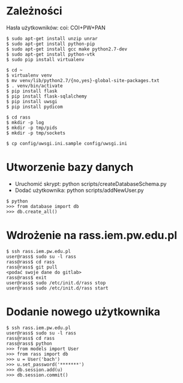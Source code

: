 Zależności
==========

Hasła użytkowników:
coi: COI+PW+PAN

```
$ sudo apt-get install unzip unrar
$ sudo apt-get install python-pip
$ sudo apt-get install gcc make python2.7-dev
$ sudo apt-get install python-vtk
$ sudo pip install virtualenv

$ cd ~
$ virtualenv venv
$ mv venv/lib/python2.7/{no,yes}-global-site-packages.txt
$ . venv/bin/activate
$ pip install flask
$ pip install flask-sqlalchemy
$ pip install uwsgi
$ pip install pydicom

$ cd rass
$ mkdir -p log
$ mkdir -p tmp/pids
$ mkdir -p tmp/sockets

$ cp config/uwsgi.ini.sample config/uwsgi.ini
```

Utworzenie bazy danych
==============================

* Uruchomić skrypt: python scripts/createDatabaseSchema.py
* Dodać użytkownika: python scripts/addNewUser.py

```
$ python
>>> from database import db
>>> db.create_all()
```

Wdrożenie na rass.iem.pw.edu.pl
===============================

```
$ ssh rass.iem.pw.edu.pl
user@rass$ sudo su -l rass
rass@rass$ cd rass
rass@rass$ git pull
<podać swoje dane do gitlab>
rass@rass$ exit
user@rass$ sudo /etc/init.d/rass stop
user@rass$ sudo /etc/init.d/rass start
```

Dodanie nowego użytkownika
==========================

```
$ ssh rass.iem.pw.edu.pl
user@rass$ sudo su -l rass
rass@rass$ cd rass
rass@rass$ python
>>> from models import User
>>> from rass import db
>>> u = User('bach')
>>> u.set_password('*******')
>>> db.session.add(u)
>>> db.session.commit()
```